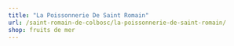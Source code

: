 ```yaml
---
title: "La Poissonnerie De Saint Romain"
url: /saint-romain-de-colbosc/la-poissonnerie-de-saint-romain/
shop: fruits de mer
---
```


